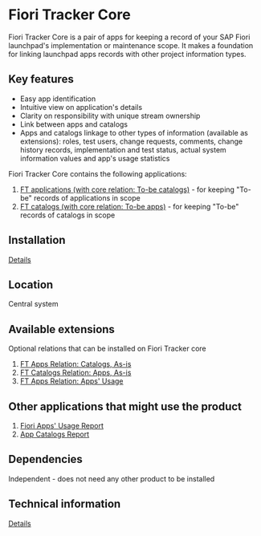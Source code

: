 # Fiori Tracker Core

Fiori Tracker Core is a pair of apps for keeping a record of your SAP Fiori launchpad's implementation or maintenance scope. It makes a foundation for linking launchpad apps records with other project information types.

## Key features
- Easy app identification 
- Intuitive view on application's details 
- Clarity on responsibility with unique stream ownership
- Link between apps and catalogs
- Apps and catalogs linkage to other types of information (available as extensions): roles, test users, change requests, comments, change history records, implementation and test status, actual system information values and app's usage statistics

Fiori Tracker Core contains the following applications: 

1. [FT applications (with core relation: To-be catalogs)](../../core/SPS02/apps.md) - for keeping "To-be" records of applications in scope
2. [FT catalogs (with core relation: To-be apps)](../../core/SPS02/cats.md) - for keeping "To-be" records of catalogs in scope

## Installation 
[Details](../../core/SPS02/inst.md)

## Location
Central system

## Available extensions
Optional relations that can be installed on Fiori Tracker core

1. [FT Apps Relation: Catalogs, As-is](../../ft-apps-rel-catalogs-asis/FPS01/main.md)
2. [FT Catalogs Relation: Apps, As-is](../../ft-cats-rel-apps-asis/FPS01/main.md)
3. [FT Apps Relation: Apps' Usage](../../ft-apps-rel-appsusage/FPS01/main.md)

## Other applications that might use the product

1. [Fiori Apps' Usage Report](fa/FPS01/main.md)
2. [App Catalogs Report](ac/FPS01/main.md)

## Dependencies
Independent - does not need any other product to be installed

## Technical information
[Details](../../core/SPS02/tech.md) 
